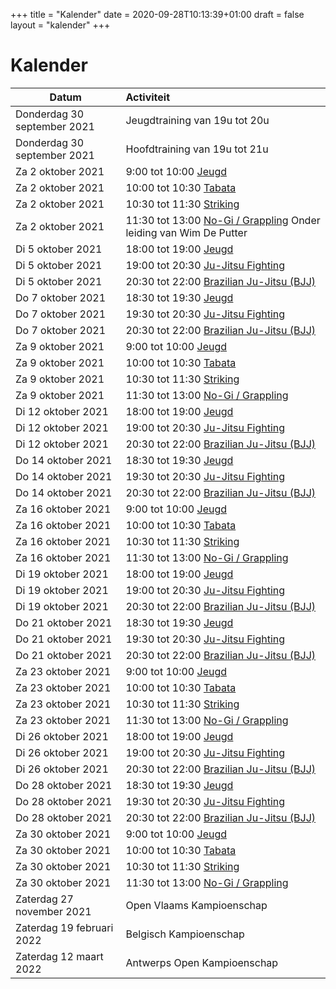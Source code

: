+++ title = "Kalender"
date = 2020-09-28T10:13:39+01:00 draft = false layout = "kalender"
+++

# Kalender

| Datum                                     | Activiteit                                                                                       |
| ------------------------------------------|:-------------------------------------------------------------------------------------------------|
|Donderdag 30 september 2021 |Jeugdtraining van 19u tot 20u|
|Donderdag 30 september 2021 |Hoofdtraining van 19u tot 21u|
|Za           2 oktober 2021       |9:00  tot 10:00 [Jeugd](http://invictokeerbergen.be/jeugd)                                             |                           
|Za           2 oktober 2021       |10:00 tot 10:30 [Tabata](http://invictokeerbergen.be/tabata)                                           |                           
|Za           2 oktober 2021       |10:30 tot 11:30 [Striking](http://invictokeerbergen.be/striking)                                       |             
|Za           2 oktober 2021       |11:30 tot 13:00 [No-Gi / Grappling](http://invictokeerbergen.be/grappling) Onder leiding van Wim De Putter |                           
|Di           5 oktober 2021       |18:00 tot 19:00 [Jeugd](http://invictokeerbergen.be/jeugd)                                             |                        
|Di           5 oktober 2021       |19:00 tot 20:30 [Ju-Jitsu Fighting](http://invictokeerbergen.be/fighting)                              |                        
|Di           5 oktober 2021       |20:30 tot 22:00 [Brazilian Ju-Jitsu (BJJ)](http://invictokeerbergen.be/bjj)                            |                          
|Do           7 oktober 2021       |18:30 tot 19:30 [Jeugd](http://invictokeerbergen.be/jeugd)                                             |
|Do           7 oktober 2021       |19:30 tot 20:30 [Ju-Jitsu Fighting](http://invictokeerbergen.be/fighting)                              |                        
|Do           7 oktober 2021       |20:30 tot 22:00 [Brazilian Ju-Jitsu (BJJ)](http://invictokeerbergen.be/bjj)                            |
|Za           9 oktober 2021       |9:00  tot 10:00 [Jeugd](http://invictokeerbergen.be/jeugd)                                             |                           
|Za           9 oktober 2021       |10:00 tot 10:30 [Tabata](http://invictokeerbergen.be/tabata)                                           |                           
|Za           9 oktober 2021       |10:30 tot 11:30 [Striking](http://invictokeerbergen.be/striking)                                       |             
|Za           9 oktober 2021       |11:30 tot 13:00 [No-Gi / Grappling](http://invictokeerbergen.be/grappling)                             |                           
|Di          12 oktober 2021       |18:00 tot 19:00 [Jeugd](http://invictokeerbergen.be/jeugd)                                             |                        
|Di          12 oktober 2021       |19:00 tot 20:30 [Ju-Jitsu Fighting](http://invictokeerbergen.be/fighting)                              |                        
|Di          12 oktober 2021       |20:30 tot 22:00 [Brazilian Ju-Jitsu (BJJ)](http://invictokeerbergen.be/bjj)                            |                          
|Do          14 oktober 2021       |18:30 tot 19:30 [Jeugd](http://invictokeerbergen.be/jeugd)                                             |
|Do          14 oktober 2021       |19:30 tot 20:30 [Ju-Jitsu Fighting](http://invictokeerbergen.be/fighting)                              |                        
|Do          14 oktober 2021       |20:30 tot 22:00 [Brazilian Ju-Jitsu (BJJ)](http://invictokeerbergen.be/bjj)                            |
|Za          16 oktober 2021       |9:00  tot 10:00 [Jeugd](http://invictokeerbergen.be/jeugd)                                             |                           
|Za          16 oktober 2021       |10:00 tot 10:30 [Tabata](http://invictokeerbergen.be/tabata)                                           |                           
|Za          16 oktober 2021       |10:30 tot 11:30 [Striking](http://invictokeerbergen.be/striking)                                       |             
|Za          16 oktober 2021       |11:30 tot 13:00 [No-Gi / Grappling](http://invictokeerbergen.be/grappling)                             |                           
|Di          19 oktober 2021       |18:00 tot 19:00 [Jeugd](http://invictokeerbergen.be/jeugd)                                             |                        
|Di          19 oktober 2021       |19:00 tot 20:30 [Ju-Jitsu Fighting](http://invictokeerbergen.be/fighting)                              |                        
|Di          19 oktober 2021       |20:30 tot 22:00 [Brazilian Ju-Jitsu (BJJ)](http://invictokeerbergen.be/bjj)                            |                          
|Do          21 oktober 2021       |18:30 tot 19:30 [Jeugd](http://invictokeerbergen.be/jeugd)                                             |
|Do          21 oktober 2021       |19:30 tot 20:30 [Ju-Jitsu Fighting](http://invictokeerbergen.be/fighting)                              |                        
|Do          21 oktober 2021       |20:30 tot 22:00 [Brazilian Ju-Jitsu (BJJ)](http://invictokeerbergen.be/bjj)                            |
|Za          23 oktober 2021       |9:00  tot 10:00 [Jeugd](http://invictokeerbergen.be/jeugd)                                             |                           
|Za          23 oktober 2021       |10:00 tot 10:30 [Tabata](http://invictokeerbergen.be/tabata)                                           |                           
|Za          23 oktober 2021       |10:30 tot 11:30 [Striking](http://invictokeerbergen.be/striking)                                       |             
|Za          23 oktober 2021       |11:30 tot 13:00 [No-Gi / Grappling](http://invictokeerbergen.be/grappling)                             |                           
|Di          26 oktober 2021       |18:00 tot 19:00 [Jeugd](http://invictokeerbergen.be/jeugd)                                             |                        
|Di          26 oktober 2021       |19:00 tot 20:30 [Ju-Jitsu Fighting](http://invictokeerbergen.be/fighting)                              |                        
|Di          26 oktober 2021       |20:30 tot 22:00 [Brazilian Ju-Jitsu (BJJ)](http://invictokeerbergen.be/bjj)                            |                          
|Do          28 oktober 2021       |18:30 tot 19:30 [Jeugd](http://invictokeerbergen.be/jeugd)                                             |
|Do          28 oktober 2021       |19:30 tot 20:30 [Ju-Jitsu Fighting](http://invictokeerbergen.be/fighting)                              |                        
|Do          28 oktober 2021       |20:30 tot 22:00 [Brazilian Ju-Jitsu (BJJ)](http://invictokeerbergen.be/bjj)                            |
|Za          30 oktober 2021       |9:00  tot 10:00 [Jeugd](http://invictokeerbergen.be/jeugd)                                             |                           
|Za          30 oktober 2021       |10:00 tot 10:30 [Tabata](http://invictokeerbergen.be/tabata)                                           |                           
|Za          30 oktober 2021       |10:30 tot 11:30 [Striking](http://invictokeerbergen.be/striking)                                       |             
|Za          30 oktober 2021       |11:30 tot 13:00 [No-Gi / Grappling](http://invictokeerbergen.be/grappling)                             |
|Zaterdag 27 november 2021 |Open Vlaams Kampioenschap|
|Zaterdag 19 februari 2022 |Belgisch Kampioenschap|
|Zaterdag 12 maart 2022 |Antwerps Open Kampioenschap|